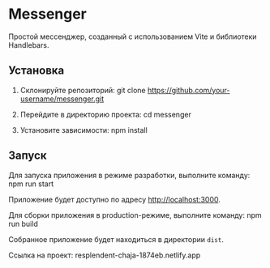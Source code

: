 # Messenger

Простой мессенджер, созданный с использованием Vite и библиотеки Handlebars.

## Установка

1. Склонируйте репозиторий:
   git clone https://github.com/your-username/messenger.git

2. Перейдите в директорию проекта:
   cd messenger

3. Установите зависимости:
   npm install

## Запуск

Для запуска приложения в режиме разработки, выполните команду:
npm run start

Приложение будет доступно по адресу [http://localhost:3000](http://localhost:3000).

Для сборки приложения в production-режиме, выполните команду:
npm run build

Собранное приложение будет находиться в директории `dist`.

Ссылка на проект: resplendent-chaja-1874eb.netlify.app
